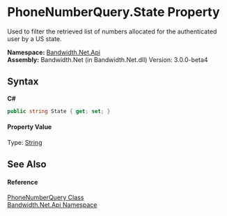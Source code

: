 ﻿# PhoneNumberQuery.State Property 
 

Used to filter the retrieved list of numbers allocated for the authenticated user by a US state.

**Namespace:**&nbsp;<a href ="N_Bandwidth_Net_Api.md">Bandwidth.Net.Api</a><br />**Assembly:**&nbsp;Bandwidth.Net (in Bandwidth.Net.dll) Version: 3.0.0-beta4

## Syntax

**C#**<br />
``` C#
public string State { get; set; }
```


#### Property Value
Type: <a href="http://msdn2.microsoft.com/en-us/library/s1wwdcbf" target="_blank">String</a>

## See Also


#### Reference
<a href ="T_Bandwidth_Net_Api_PhoneNumberQuery.md">PhoneNumberQuery Class</a><br /><a href ="N_Bandwidth_Net_Api.md">Bandwidth.Net.Api Namespace</a><br />
